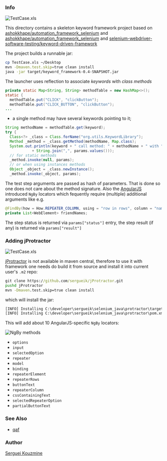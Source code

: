 ### Info

![TestCase.xls](https://github.com/sergueik/selenium_java/blob/master/keyword_driven_framework/images/testcase_selenium.png)

This directory contains a skeleton keyword framework project based on
[ashokkhape/automation_framework_selenium](https://github.com/ashokkhape/automation_framework_selenium) and [ashokkhape/automation_framework_selenium](https://github.com/ashokkhape/automation_framework_selenium) and [selenium-webdriver-software-testing/keyword-driven-framework](https://github.com/selenium-webdriver-software-testing/keyword-driven-framework)

The project builds a runnable jar:
```bash
cp TestCase.xls ~/Desktop
mvn -Dmaven.test.skip=true clean install
java -jar target/keyword_framework-0.4-SNAPSHOT.jar
```
The launcher uses reflection to associate _keywords_ with *class methods*
```java
private static Map<String, String> methodTable = new HashMap<>();
static {
  methodTable.put("CLICK", "clickButton");
  methodTable.put("CLICK_BUTTON", "clickButton");
...

```
- a single method may have several keywords pointing to it;
```java
String methodName = methodTable.get(keyword);
try {
  Class<?> _class = Class.forName("org.utils.KeywordLibrary");
  Method _method = _class.getMethod(methodName, Map.class);
  System.out.println(keyword + " call method: " + methodName + " with "
			+ String.join(",", params.values()));
  // for static methods
  _method.invoke(null, params); 
  // or when using instances methods
  Object _object = _class.newInstance();
  _method.invoke(_object, params);
```

The test step arguments are passed as hash of parameters.  That is done so one does not care about the method signature.
Also the [AngularJS](https://angularjs.org/) introduced `NgBy` locators which fequently require (multiple) additional arguments like e.g.
```java
@FindBy(how = How.REPEATER_COLUMN, using = "row in rows", column = "name")
private List<WebElement> friendNames;
```
The step status is returned via `params["status"]` entry, the step result (if any) is returned via `params["result"]`

### Adding jProtractor
![TestCase.xls](https://github.com/sergueik/selenium_java/blob/master/keyword_driven_framework/images/testcase_protractor.png)

[jProtractor](https://github.com/sergueik/jProtractor) is not available in maven central, therefore to use it with framework one needs do build it from source and
install it into current user's `.m2` repo:

```cmd
git clone https://github.com/sergueik/jProtractor.git
pushd jProtractor
mvn -Dmaven.test.skip=true clean install
```
which will install the jar:
```cmd
[INFO] Installing C:\developer\sergueik\selenium_java\protractor\target\jprotractor-1.2-SNAPSHOT.jar to C:\Users\Serguei\.m2\repository\com\jprotractor\jprotractor\1.2-SNAPSHOT\jprotractor-1.2-SNAPSHOT.jar
[INFO] Installing C:\developer\sergueik\selenium_java\protractor\pom.xml to C:\Users\Serguei\.m2\repository\com\jprotractor\jprotractor\1.2-SNAPSHOT\jprotractor-1.2-SNAPSHOT.pom
```
This will add about 10 AngularJS-specific `NgBy` locators:

![NgBy methods](https://github.com/sergueik/selenium_java/blob/master/keyword_driven_framework/images/ngby_methods.png)


* `options`
* `input`
* `selectedOption`
* `repeater`
* `model`
* `binding`
* `repeaterElement`
* `repeaterRows`
* `buttonText`
* `repeaterColumn`
* `cssContainingText`
* `selectedRepeaterOption`
* `partialButtonText`

### See Also

* [qaf](https://github.com/qmetry/qaf)

### Author
[Serguei Kouzmine](kouzmine_serguei@yahoo.com)
